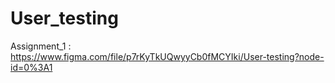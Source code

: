 # User_testing

Assignment_1 : https://www.figma.com/file/p7rKyTkUQwyyCb0fMCYIki/User-testing?node-id=0%3A1
